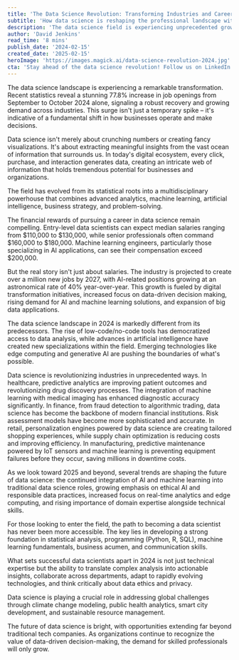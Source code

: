 ```yaml
---
title: 'The Data Science Revolution: Transforming Industries and Careers in 2024'
subtitle: 'How data science is reshaping the professional landscape with unprecedented growth and opportunities'
description: 'The data science field is experiencing unprecedented growth with a 77.8% increase in job openings and salaries reaching up to $200,000 for specialized roles. This comprehensive analysis explores how data science is transforming industries, creating new career opportunities, and shaping the future of technology and business in 2024.'
author: 'David Jenkins'
read_time: '8 mins'
publish_date: '2024-02-15'
created_date: '2025-02-15'
heroImage: 'https://images.magick.ai/data-science-revolution-2024.jpg'
cta: 'Stay ahead of the data science revolution! Follow us on LinkedIn for daily insights into industry trends, career opportunities, and technological breakthroughs that are shaping the future of data science.'
---
```


The data science landscape is experiencing a remarkable transformation. Recent statistics reveal a stunning 77.8% increase in job openings from September to October 2024 alone, signaling a robust recovery and growing demand across industries. This surge isn't just a temporary spike – it's indicative of a fundamental shift in how businesses operate and make decisions.

Data science isn't merely about crunching numbers or creating fancy visualizations. It's about extracting meaningful insights from the vast ocean of information that surrounds us. In today's digital ecosystem, every click, purchase, and interaction generates data, creating an intricate web of information that holds tremendous potential for businesses and organizations.

The field has evolved from its statistical roots into a multidisciplinary powerhouse that combines advanced analytics, machine learning, artificial intelligence, business strategy, and problem-solving.

The financial rewards of pursuing a career in data science remain compelling. Entry-level data scientists can expect median salaries ranging from $110,000 to $130,000, while senior professionals often command $160,000 to $180,000. Machine learning engineers, particularly those specializing in AI applications, can see their compensation exceed $200,000.

But the real story isn't just about salaries. The industry is projected to create over a million new jobs by 2027, with AI-related positions growing at an astronomical rate of 40% year-over-year. This growth is fueled by digital transformation initiatives, increased focus on data-driven decision making, rising demand for AI and machine learning solutions, and expansion of big data applications.

The data science landscape in 2024 is markedly different from its predecessors. The rise of low-code/no-code tools has democratized access to data analysis, while advances in artificial intelligence have created new specializations within the field. Emerging technologies like edge computing and generative AI are pushing the boundaries of what's possible.

Data science is revolutionizing industries in unprecedented ways. In healthcare, predictive analytics are improving patient outcomes and revolutionizing drug discovery processes. The integration of machine learning with medical imaging has enhanced diagnostic accuracy significantly. In finance, from fraud detection to algorithmic trading, data science has become the backbone of modern financial institutions. Risk assessment models have become more sophisticated and accurate. In retail, personalization engines powered by data science are creating tailored shopping experiences, while supply chain optimization is reducing costs and improving efficiency. In manufacturing, predictive maintenance powered by IoT sensors and machine learning is preventing equipment failures before they occur, saving millions in downtime costs.

As we look toward 2025 and beyond, several trends are shaping the future of data science: the continued integration of AI and machine learning into traditional data science roles, growing emphasis on ethical AI and responsible data practices, increased focus on real-time analytics and edge computing, and rising importance of domain expertise alongside technical skills.

For those looking to enter the field, the path to becoming a data scientist has never been more accessible. The key lies in developing a strong foundation in statistical analysis, programming (Python, R, SQL), machine learning fundamentals, business acumen, and communication skills.

What sets successful data scientists apart in 2024 is not just technical expertise but the ability to translate complex analysis into actionable insights, collaborate across departments, adapt to rapidly evolving technologies, and think critically about data ethics and privacy.

Data science is playing a crucial role in addressing global challenges through climate change modeling, public health analytics, smart city development, and sustainable resource management.

The future of data science is bright, with opportunities extending far beyond traditional tech companies. As organizations continue to recognize the value of data-driven decision-making, the demand for skilled professionals will only grow.
